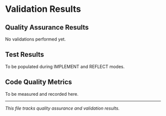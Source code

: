 # Validation Results

## Quality Assurance Results
No validations performed yet.

## Test Results
To be populated during IMPLEMENT and REFLECT modes.

## Code Quality Metrics
To be measured and recorded here.

---
*This file tracks quality assurance and validation results.*
